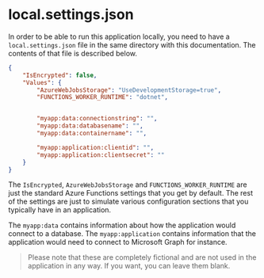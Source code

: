 ﻿# local.settings.json

In order to be able to run this application locally, you need to have a `local.settings.json` file in the same directory with this documentation. The contents of that file is described below.

``` JSON
{
    "IsEncrypted": false,
    "Values": {
        "AzureWebJobsStorage": "UseDevelopmentStorage=true",
        "FUNCTIONS_WORKER_RUNTIME": "dotnet",


        "myapp:data:connectionstring": "",
        "myapp:data:databasename": "",
        "myapp:data:containername": "",

        "myapp:application:clientid": "",
        "myapp:application:clientsecret": ""
    }
}
```

The `IsEncrypted`, `AzureWebJobsStorage` and `FUNCTIONS_WORKER_RUNTIME` are just the standard Azure Functions settings that you get by default. The rest of the settings are just to simulate various configuration sections that you typically have in an application.

The `myapp:data` contains information about how the application would connect to a database. The `myapp:application` contains information that the application would need to connect to Microsoft Graph for instance.

> Please note that these are completely fictional and are not used in the application in any way. If you want, you can leave them blank.
